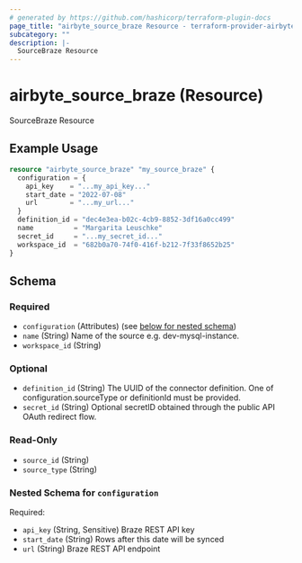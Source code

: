 ```yaml
---
# generated by https://github.com/hashicorp/terraform-plugin-docs
page_title: "airbyte_source_braze Resource - terraform-provider-airbyte"
subcategory: ""
description: |-
  SourceBraze Resource
---
```


# airbyte_source_braze (Resource)

SourceBraze Resource

## Example Usage

```terraform
resource "airbyte_source_braze" "my_source_braze" {
  configuration = {
    api_key    = "...my_api_key..."
    start_date = "2022-07-08"
    url        = "...my_url..."
  }
  definition_id = "dec4e3ea-b02c-4cb9-8852-3df16a0cc499"
  name          = "Margarita Leuschke"
  secret_id     = "...my_secret_id..."
  workspace_id  = "682b0a70-74f0-416f-b212-7f33f8652b25"
}
```

<!-- schema generated by tfplugindocs -->
## Schema

### Required

- `configuration` (Attributes) (see [below for nested schema](#nestedatt--configuration))
- `name` (String) Name of the source e.g. dev-mysql-instance.
- `workspace_id` (String)

### Optional

- `definition_id` (String) The UUID of the connector definition. One of configuration.sourceType or definitionId must be provided.
- `secret_id` (String) Optional secretID obtained through the public API OAuth redirect flow.

### Read-Only

- `source_id` (String)
- `source_type` (String)

<a id="nestedatt--configuration"></a>
### Nested Schema for `configuration`

Required:

- `api_key` (String, Sensitive) Braze REST API key
- `start_date` (String) Rows after this date will be synced
- `url` (String) Braze REST API endpoint



